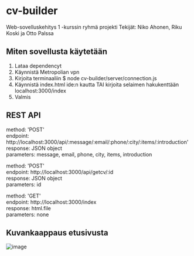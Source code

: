 # cv-builder
Web-sovelluskehitys 1 -kurssin ryhmä projekti 
Tekijät: Niko Ahonen, Riku Koski ja Otto Palssa

## Miten sovellusta käytetään
1. Lataa dependencyt
2. Käynnistä Metropolian vpn
3. Kirjoita terminaaliin $ node cv-builder/server/connection.js
4. Käynnistä index.html ide:n kautta TAI kirjoita selaimen hakukenttään localhost:3000/index
5. Valmis

## REST API
method: 'POST'  
endpoint: http://localhost:3000/api/:message/:email/:phone/:city/:items/:introduction'  
response: JSON object  
parameters: message, email, phone, city, items, introduction  

method: 'POST'  
endpoint: http://localhost:3000/api/getcv/:id  
response: JSON object  
parameters: id  

method: 'GET'  
endpoint: http://localhost:3000/index  
response: html.file  
parameters: none  

## Kuvankaappaus etusivusta
![image](https://user-images.githubusercontent.com/69677612/166965811-e15631f2-c553-4c29-82c4-390d9e903fa8.png)
